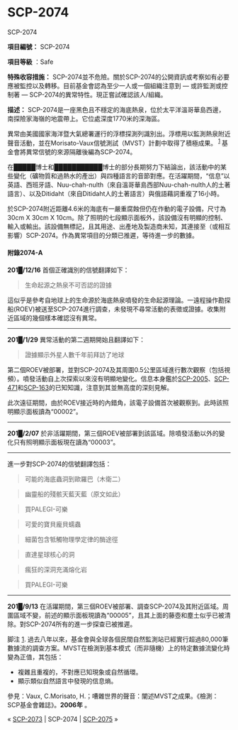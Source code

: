 # SCP-2074
                        




SCP-2074



**項目編號：** SCP-2074

**項目等級** ：Safe

**特殊收容措施：** SCP-2074並不危險。關於SCP-2074的公開資訊或考察如有必要應被監控以及轉移。目前基金會認為至少一人或一個組織注意到 — 或許監測或控制著 — SCP-2074的異常特性。現正嘗試確認該人/組織。

**描述：** SCP-2074是一座黑色且不穩定的海底熱泉，位於太平洋溫哥華島西邊，南探險家海嶺的地震帶上。它位處深度1770米的深海區。

異常由美國國家海洋暨大氣總署運行的浮標探測列識別出。浮標用以監測熱泉附近聲音活動，並在Morisato-Vaux信號測試（MVST）計劃中取得了積極成果。<sup class='footnoteref'>
 <a shape='rect' class='footnoteref' id='footnoteref-1' href='javascript:;' onclick='WIKIDOT.page.utils.scrollToReference(&apos;footnote-1&apos;)'>1</a>
</sup>基金會將異常信號的來源隔離後編為SCP-2074。

在█████博士和███████████博士的部分長期努力下結論出，該活動中的某些變化（礦物質和過熱水的產出）與四種語言的音節對應。在活躍期間，“信息”以英語、西班牙語、Nuu-chah-nulth（來自溫哥華島西部Nuu-chah-nulth人的土著語言）、以及Ditidaht（來自Ditidaht人的土著語言）與俄語藉詞重複了16小時。

於SCP-2074附近距離4.6米的海底有一嚴重腐蝕但仍在作動的電子設備，尺寸為30cm X 30cm X 10cm。除了照明的七段顯示面板外，該設備沒有明顯的控制、輸入或輸出。該設備無標記，且其用途、出產地及製造商未知，其連接至（或相互影響）SCP-2074。作為異常項目的分類已推遲，等待進一步的數據。

#### 附錄2074-A

**201█/12/16** 
首個正確識別的信號翻譯如下：


> 生命起源之熱泉不可否認的證據
> 

這似乎是參考自地球上的生命源於海底熱泉噴發的生命起源理論。一遠程操作勘探船(ROEV)被送至SCP-2074進行調查，未發現不尋常活動的表徵或證據。收集附近區域的幾個樣本確認沒有異常。


---

**201█/1/29** 
異常活動的第二週期開始且翻譯如下：


> 證據顯示外星人數千年前拜訪了地球
> 

第二個ROEV被部署，並對SCP-2074及其周圍0.5公里區域進行數次觀察（包括視頻）。噴發活動自上次探索以來沒有明顯地變化。信息本身鑑於[SCP-2005](/scp-2005)、[SCP-471](/scp-471)和[SCP-163](/scp-163)的已知知識，注意到其並無高度的深刻見解。

此次遠征期間，由於ROEV接近時的內錯角，該電子設備首次被觀察到。此時該照明顯示面板讀為“00002”。


---

**201█/2/07** 
於非活躍期間，第三個ROEV被部署到該區域。除噴發活動以外的變化只有照明顯示面板現在讀為“00003”。


---

進一步對SCP-2074的信號翻譯包括：


> 可能的海底蟲洞到歐羅巴（木衛二）
> 


> 幽靈船的殘骸天藍天藍（原文如此）
> 


> 買PALEGI-可樂
> 


> 可愛的寶貝龐貝蠕蟲
> 


> 細菌包含牴觸物理學定律的酶途徑
> 


> 直達星球核心的洞
> 


> 瘋狂的深洞充滿熔化岩
> 


> 買PALEGI-可樂
> 


---

**201█/9/13** 
在活躍期間，第三個ROEV被部署、調查SCP-2074及其附近區域。周圍區域不變，前述的顯示面板現讀為“00005”，且其上面的藤壺和塵土似乎已被清除。對SCP-2074所有的進一步探查已被推遲。


脚注
<a shape='rect' href='javascript:;' onclick='WIKIDOT.page.utils.scrollToReference(&apos;footnoteref-1&apos;)'>1</a>. 過去八年以來，基金會與全球各個民間自然監測站已經實行超過80,000筆數據流的調查方案。MVST在檢測到基本模式（而非隨機）上的特定數據流變化時變為正值，其包括：
- 複雜且重複的，不對應已知現象或自然循環。
- 顯示類似自然語言中發現的信息熵。

參見：Vaux, C.Morisato, H.；嘈雜世界的聲音：闡述MVST之成果。《檢測：SCP基金會雜誌》。**2006年** 。





« [SCP-2073](/scp-2073) | SCP-2074 | [SCP-2075](/scp-2075) »





                    